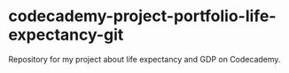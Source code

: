 # codecademy-project-portfolio-life-expectancy-git
 Repository for my project about life expectancy and GDP on Codecademy.
